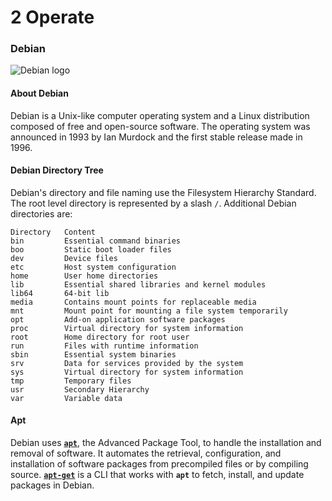 # 2 Operate

### Debian

![Debian logo](https://www.openmodelica.org/images/debian_splash.png "Debian logo")

#### About Debian
Debian is a Unix-like computer operating system and a Linux distribution composed of free and open-source software. The operating system was announced in 1993 by Ian Murdock and the first stable release made in 1996.

#### Debian Directory Tree

Debian's directory and file naming use the Filesystem Hierarchy Standard. The root level directory is represented by a slash `/`. Additional Debian directories are:
```
Directory   Content
bin         Essential command binaries
boo         Static boot loader files
dev         Device files
etc         Host system configuration
home        User home directories
lib         Essential shared libraries and kernel modules
lib64       64-bit lib
media       Contains mount points for replaceable media
mnt         Mount point for mounting a file system temporarily
opt         Add-on application software packages
proc        Virtual directory for system information
root        Home directory for root user
run         Files with runtime information
sbin        Essential system binaries
srv         Data for services provided by the system
sys         Virtual directory for system information
tmp         Temporary files
usr         Secondary Hierarchy
var         Variable data
```

#### Apt

Debian uses [**`apt`**](https://wiki.debian.org/Apt), the Advanced Package Tool, to handle the installation and removal of software. It automates the retrieval, configuration, and installation of software packages from precompiled files or by compiling source. [**`apt-get`**](https://wiki.debian.org/apt-get) is a CLI that works with **`apt`** to fetch, install, and update packages in Debian.
